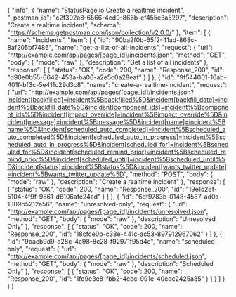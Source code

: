 {
  "info": {
    "name": "StatusPage.io Create a realtime incident",
    "_postman_id": "c2f302a8-6566-4cd9-866b-cf455e3a5297",
    "description": "Create a realtime incident",
    "schema": "https://schema.getpostman.com/json/collection/v2.0.0/"
  },
  "item": [
    {
      "name": "Incidents",
      "item": [
        {
          "id": "90ba2f0b-65f2-41ad-868c-8af205bf7486",
          "name": "get-a-list-of-all-incidents",
          "request": {
            "url": "http://example.com/api/pages/[page_id]/incidents.json",
            "method": "GET",
            "body": {
              "mode": "raw"
            },
            "description": "Get a list of all incidents"
          },
          "response": [
            {
              "status": "OK",
              "code": 200,
              "name": "Response_200",
              "id": "d90e0b55-6642-453a-ba06-a2e5c0a28eaf"
            }
          ]
        },
        {
          "id": "9f544001-16ab-401f-bf3c-5e411c29d3c8",
          "name": "create-a-realtime-incident",
          "request": {
            "url": "http://example.com/api/pages/[page_id]/incidents.json?incident[backfilled]=incident%5Bbackfilled%5D&incident[backfill_date]=incident%5Bbackfill_date%5D&incident[component_ids]=incident%5Bcomponent_ids%5D&incident[impact_override]=incident%5Bimpact_override%5D&incident[message]=incident%5Bmessage%5D&incident[name]=incident%5Bname%5D&incident[scheduled_auto_completed]=incident%5Bscheduled_auto_completed%5D&incident[scheduled_auto_in_progress]=incident%5Bscheduled_auto_in_progress%5D&incident[scheduled_for]=incident%5Bscheduled_for%5D&incident[scheduled_remind_prior]=incident%5Bscheduled_remind_prior%5D&incident[scheduled_until]=incident%5Bscheduled_until%5D&incident[status]=incident%5Bstatus%5D&incident[wants_twitter_update]=incident%5Bwants_twitter_update%5D",
            "method": "POST",
            "body": {
              "mode": "raw"
            },
            "description": "Create a realtime incident"
          },
          "response": [
            {
              "status": "OK",
              "code": 200,
              "name": "Response_200",
              "id": "19e1c26f-5104-4f9f-9861-d8106afe24ad"
            }
          ]
        },
        {
          "id": "6df9783b-0148-4537-ad0a-1309b5212a56",
          "name": "unresolved-only",
          "request": {
            "url": "http://example.com/api/pages/[page_id]/incidents/unresolved.json",
            "method": "GET",
            "body": {
              "mode": "raw"
            },
            "description": "Unresolved Only"
          },
          "response": [
            {
              "status": "OK",
              "code": 200,
              "name": "Response_200",
              "id": "18cfce0b-c33e-441c-ac53-897912967062"
            }
          ]
        },
        {
          "id": "9bacb9d9-a28c-4c98-8c28-f92971f95d4c",
          "name": "scheduled-only",
          "request": {
            "url": "http://example.com/api/pages/[page_id]/incidents/scheduled.json",
            "method": "GET",
            "body": {
              "mode": "raw"
            },
            "description": "Scheduled Only"
          },
          "response": [
            {
              "status": "OK",
              "code": 200,
              "name": "Response_200",
              "id": "1fd9e3e8-fbb2-4ebc-991e-40cdc2425a35"
            }
          ]
        }
      ]
    }
  ]
}